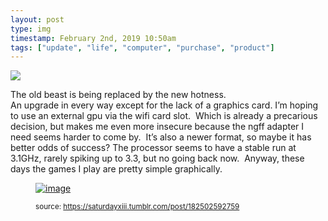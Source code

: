 ```yaml
---
layout: post
type: img
timestamp: February 2nd, 2019 10:50am
tags: ["update", "life", "computer", "purchase", "product"]
---
```

<img src="https://saturdayxiii.github.io/media/182502592759.png"/>

The old beast is being replaced by the new hotness.
<br/>
An upgrade in every way except for the lack of a graphics card.
I’m hoping to use an external gpu via the wifi card slot.  Which is already a precarious decision, but makes me even more insecure because the ngff adapter I need seems harder to come by.  It’s also a newer format, so maybe it has better odds of success?
The processor seems to have a stable run at 3.1GHz, rarely spiking up to 3.3, but no going back now.  Anyway, these days the games I play are pretty simple graphically.
<figure data-orig-width="1757" data-orig-height="743" class="tmblr-full"><a href="https://66.media.tumblr.com/cdf0be575f8d3c5f5a70c690527d2bf2/tumblr_inline_pmb8811Zz51rnrp45_1280.png" target="_blank"><img src="https://64.media.tumblr.com/cdf0be575f8d3c5f5a70c690527d2bf2/tumblr_inline_pmb8811Zz51rnrp45_540.png" alt="image" data-orig-width="1757" data-orig-height="743"/></a> 
  
<small>source: https://saturdayxiii.tumblr.com/post/182502592759</small>